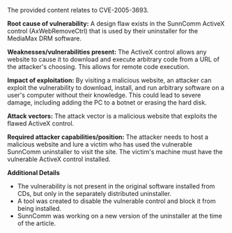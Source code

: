 The provided content relates to CVE-2005-3693.

**Root cause of vulnerability:**
A design flaw exists in the SunnComm ActiveX control (AxWebRemoveCtrl) that is used by their uninstaller for the MediaMax DRM software.

**Weaknesses/vulnerabilities present:**
The ActiveX control allows any website to cause it to download and execute arbitrary code from a URL of the attacker's choosing. This allows for remote code execution.

**Impact of exploitation:**
By visiting a malicious website, an attacker can exploit the vulnerability to download, install, and run arbitrary software on a user's computer without their knowledge. This could lead to severe damage, including adding the PC to a botnet or erasing the hard disk.

**Attack vectors:**
The attack vector is a malicious website that exploits the flawed ActiveX control.

**Required attacker capabilities/position:**
The attacker needs to host a malicious website and lure a victim who has used the vulnerable SunnComm uninstaller to visit the site. The victim's machine must have the vulnerable ActiveX control installed.

**Additional Details**
- The vulnerability is not present in the original software installed from CDs, but only in the separately distributed uninstaller.
- A tool was created to disable the vulnerable control and block it from being installed.
- SunnComm was working on a new version of the uninstaller at the time of the article.